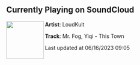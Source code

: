 ## Currently Playing on SoundCloud

[<img align="left" width="100" src="https://i1.sndcdn.com/artworks-pDFXFheKjdLuKzCX-yjsaBw-t500x500.jpg">](https://soundcloud.com/loudkult/mr-fog-yiqi-this-town)

**Artist**: LoudKult 

**Track**: Mr. Fog, Yiqi - This Town

Last updated at 06/16/2023 09:05
